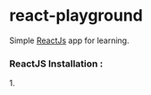 # react-playground

Simple [ReactJs](https://reactjs.org/) app for learning.

<h3> ReactJS Installation :</h3>
1.   